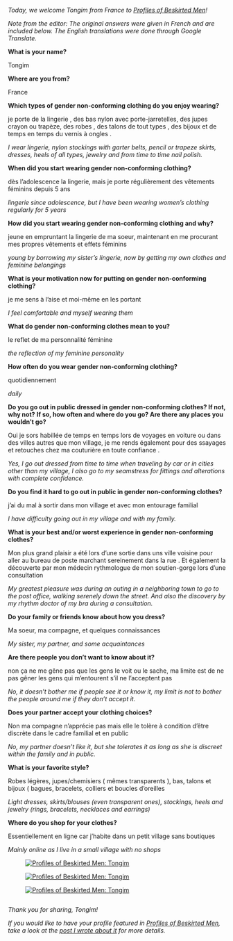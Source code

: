 *Today, we welcome Tongim from France to [Profiles of Beskirted Men](https://www.the-beskirted-man.com/category/profiles-of-beskirted-men/)!*

*Note from the editor: The original answers were given in French and are included below. The English translations were done through Google Translate.*

**What is your name?**

Tongim

**Where are you from?**

France

**Which types of gender non-conforming clothing do you enjoy wearing?**

je porte de la lingerie , des bas nylon avec porte-jarretelles, des jupes crayon ou trapèze, des robes , des talons de tout types , des bijoux et de temps en temps du vernis à ongles .

*I wear lingerie, nylon stockings with garter belts, pencil or trapeze skirts, dresses, heels of all types, jewelry and from time to time nail polish.*

**When did you start wearing gender non-conforming clothing?**

dès l’adolescence la lingerie, mais je porte régulièrement des vêtements féminins depuis 5 ans

*lingerie since adolescence, but I have been wearing women’s clothing regularly for 5 years*

**How did you start wearing gender non-conforming clothing and why?**

jeune en empruntant la lingerie de ma soeur, maintenant en me procurant mes propres vêtements et effets féminins

*young by borrowing my sister’s lingerie, now by getting my own clothes and feminine belongings*

**What is your motivation now for putting on gender non-conforming clothing?**

je me sens à l’aise et moi-même en les portant

*I feel comfortable and myself wearing them*

**What do gender non-conforming clothes mean to you?**

le reflet de ma personnalité féminine

*the reflection of my feminine personality*

**How often do you wear gender non-conforming clothing?**

quotidiennement

*daily*

**Do you go out in public dressed in gender non-conforming clothes? If not, why not?** **If so, how often and where do you go? Are there any places you wouldn’t go?**

Oui je sors habillée de temps en temps lors de voyages en voiture ou dans des villes autres que mon village, je me rends également pour des ssayages et retouches chez ma couturière en toute confiance .

*Yes, I go out dressed from time to time when traveling by car or in cities other than my village, I also go to my seamstress for fittings and alterations with complete confidence.*

**Do you find it hard to go out in public in gender non-conforming clothes?**

j’ai du mal à sortir dans mon village et avec mon entourage familial

*I have difficulty going out in my village and with my family.*

**What is your best and/or worst experience in gender non-conforming clothes?**

Mon plus grand plaisir a été lors d’une sortie dans uns ville voisine pour aller au bureau de poste marchant sereinement dans la rue . Et également la découverte par mon médecin rythmologue de mon soutien-gorge lors d’une consultation

*My greatest pleasure was during an outing in a neighboring town to go to the post office, walking serenely down the street. And also the discovery by my rhythm doctor of my bra during a consultation.*

**Do your family or friends know about how you dress?**

Ma soeur, ma compagne, et quelques connaissances

*My sister, my partner, and some acquaintances*

**Are there people you don’t want to know about it?**

non ça ne me gêne pas que les gens le voit ou le sache, ma limite est de ne pas gêner les gens qui m’entourent s’il ne l’acceptent pas

*No, it doesn’t bother me if people see it or know it, my limit is not to bother the people around me if they don’t accept it.*

**Does your partner accept your clothing choices?**

Non ma compagne n’apprécie pas mais elle le tolère à condition d’être discrète dans le cadre familial et en public

*No, my partner doesn’t like it, but she tolerates it as long as she is discreet within the family and in public.*

**What is your favorite style?**

Robes légères, jupes/chemisiers ( mêmes transparents ), bas, talons et bijoux ( bagues, bracelets, colliers et boucles d’oreilles

*Light dresses, skirts/blouses (even transparent ones), stockings, heels and jewelry (rings, bracelets, necklaces and earrings)*

**Where do you shop for your clothes?**

Essentiellement en ligne car j’habite dans un petit village sans boutiques

*Mainly online as I live in a small village with no shops*

<figure><a href="https://www.the-beskirted-man.com/skirts-and-dresses/tongim/attachment/img_20250113_145354/"><img decoding="async" alt="Profiles of Beskirted Men: Tongim" data-height="900" data-id="6346" data-link="https://www.the-beskirted-man.com/skirts-and-dresses/tongim/attachment/img_20250113_145354/" data-url="https://www.the-beskirted-man.com/wp-content/uploads/2025/04/IMG_20250113_145354.jpg" data-width="486" src="IMG_20250113_145354.jpg" data-amp-layout="responsive" tabindex="0" role="button" aria-label="Open image 1 of 4 in full-screen"></a></figure>

<figure><a href="https://www.the-beskirted-man.com/skirts-and-dresses/tongim/attachment/img_20250127_125942/"><img decoding="async" alt="Profiles of Beskirted Men: Tongim" data-height="386" data-id="6344" data-link="https://www.the-beskirted-man.com/skirts-and-dresses/tongim/attachment/img_20250127_125942/" data-url="https://www.the-beskirted-man.com/wp-content/uploads/2025/04/IMG_20250127_125942.jpg" data-width="218" src="IMG_20250127_125942.jpg" data-amp-layout="responsive" tabindex="0" role="button" aria-label="Open image 2 of 4 in full-screen"></a></figure>

<figure><a href="https://www.the-beskirted-man.com/skirts-and-dresses/tongim/attachment/img_20241118_144559/"><img decoding="async" alt="Profiles of Beskirted Men: Tongim" data-height="900" data-id="6345" data-link="https://www.the-beskirted-man.com/skirts-and-dresses/tongim/attachment/img_20241118_144559/" data-url="https://www.the-beskirted-man.com/wp-content/uploads/2025/04/IMG_20241118_144559.jpg" data-width="467" src="IMG_20241118_144559.jpg" data-amp-layout="responsive" tabindex="0" role="button" aria-label="Open image 3 of 4 in full-screen"></a></figure>

<figure><a href="https://www.the-beskirted-man.com/profiles-of-beskirted-men/tongim/attachment/img_20250120_144034/"><img decoding="async" alt="" data-height="762" data-id="6356" data-link="https://www.the-beskirted-man.com/profiles-of-beskirted-men/tongim/attachment/img_20250120_144034/" data-url="https://www.the-beskirted-man.com/wp-content/uploads/2025/04/IMG_20250120_144034.jpg" data-width="583" src="IMG_20250120_144034.jpg" data-amp-layout="responsive" tabindex="0" role="button" aria-label="Open image 4 of 4 in full-screen"></a></figure>

*Thank you for sharing, Tongim!*

*If you would like to have your profile featured in [Profiles of Beskirted Men](https://www.the-beskirted-man.com/category/profiles-of-beskirted-men/), take a look at the [post I wrote about it](https://www.the-beskirted-man.com/profiles-of-beskirted-men/profiles-of-beskirted-men/) for more details.*